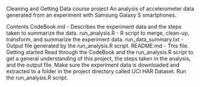 Cleaning and Getting Data course project
An analysis of accelerometer data generated from an experiment with Samsung Galaxy S smartphones.

Contents
CodeBook.md - Describes the experiment data and the steps taken to summarize the data.
run_analysis.R - R script to merge, clean-up, transform, and summarize the experiment data.
run_data_summary.txt - Output file generated by the run_analysis.R script.
README.md - This file.
Getting started
Read through the CodeBook and the run_analysis.R script to get a general understanding of this project, the steps taken in the analysis, and the output file.
Make sure the experiment data is downloaded and extracted to a folder in the project directory called UCI HAR Dataset.
Run the run_analysis.R script.
